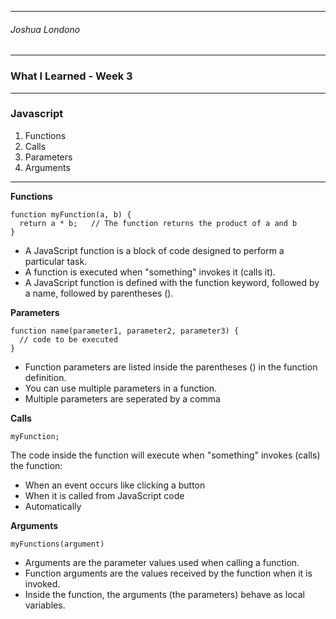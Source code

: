 
---

###### Joshua Londono

---

### What I Learned - Week 3

---

### Javascript

1. Functions
2. Calls
3. Parameters
4. Arguments
---

__Functions__

~~~~
function myFunction(a, b) {
  return a * b;   // The function returns the product of a and b
}
~~~~


* A JavaScript function is a block of code designed to perform a particular task.
* A function is executed when "something" invokes it (calls it).
* A JavaScript function is defined with the function keyword, followed by a name, followed by parentheses ().



__Parameters__

~~~~
function name(parameter1, parameter2, parameter3) {
  // code to be executed
}
~~~~

* Function parameters are listed inside the parentheses () in the function definition.
* You can use multiple parameters in a function.
* Multiple parameters are seperated by a comma

__Calls__

~~~~
myFunction; 
~~~~

The code inside the function will execute when "something" invokes (calls) the function:

* When an event occurs like clicking a button
* When it is called from JavaScript code
* Automatically

__Arguments__

~~~~
myFunctions(argument)
~~~~
* Arguments are the parameter values used when calling a function.
* Function arguments are the values received by the function when it is invoked.
* Inside the function, the arguments (the parameters) behave as local variables.







